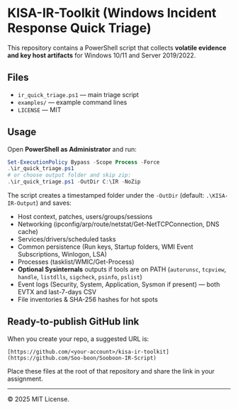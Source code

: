 # KISA-IR-Toolkit (Windows Incident Response Quick Triage)

This repository contains a PowerShell script that collects **volatile evidence and key host artifacts** for Windows 10/11 and Server 2019/2022.

## Files
- `ir_quick_triage.ps1` — main triage script
- `examples/` — example command lines
- `LICENSE` — MIT

## Usage
Open **PowerShell as Administrator** and run:

```powershell
Set-ExecutionPolicy Bypass -Scope Process -Force
.\ir_quick_triage.ps1
# or choose output folder and skip zip:
.\ir_quick_triage.ps1 -OutDir C:\IR -NoZip
```

The script creates a timestamped folder under the `-OutDir` (default: `.\KISA-IR-Output`) and saves:
- Host context, patches, users/groups/sessions
- Networking (ipconfig/arp/route/netstat/Get-NetTCPConnection, DNS cache)
- Services/drivers/scheduled tasks
- Common persistence (Run keys, Startup folders, WMI Event Subscriptions, Winlogon, LSA)
- Processes (tasklist/WMIC/Get-Process)
- **Optional Sysinternals** outputs if tools are on PATH (`autorunsc`, `tcpview`, `handle`, `listdlls`, `sigcheck`, `psinfo`, `pslist`)
- Event logs (Security, System, Application, Sysmon if present) — both EVTX and last-7-days CSV
- File inventories & SHA-256 hashes for hot spots

## Ready-to-publish GitHub link
When you create your repo, a suggested URL is:
```
[https://github.com/<your-account>/kisa-ir-toolkit](https://github.com/Soo-boon/Sooboon-IR-Script)
```
Place these files at the root of that repository and share the link in your assignment.

---

© 2025 MIT License.
